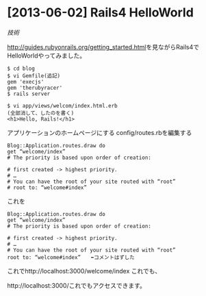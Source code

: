 # [2013-06-02] Rails4 HelloWorld
_技術_


<a href="http://guides.rubyonrails.org/getting_started.html" target="_blank">http://guides.rubyonrails.org/getting_started.html</a>を見ながらRails4でHelloWorldやってみました。


```$ rails new blog
$ cd blog
$ vi Gemfile(追記)
gem 'execjs'
gem 'therubyracer'
$ rails server
```

```$ rails generate controller welcome index
$ vi app/views/welcom/index.html.erb
(全部消して、したのを書く)
<h1>Hello, Rails!</h1>
```

アプリケーションのホームページにする
config/routes.rbを編集する

```
Blog::Application.routes.draw do
get “welcome/index”
# The priority is based upon order of creation:

# first created -> highest priority.
# …
# You can have the root of your site routed with “root”
# root to: “welcome#index”
```

これを

```
Blog::Application.routes.draw do
get “welcome/index”
# The priority is based upon order of creation:

# first created -> highest priority.
# …
# You can have the root of your site routed with “root”
root to: “welcome#index”　　⬅コメントはずした
```
これでhttp://localhost:3000/welcome/index これでも、

http://localhost:3000/これでもアクセスできます。


